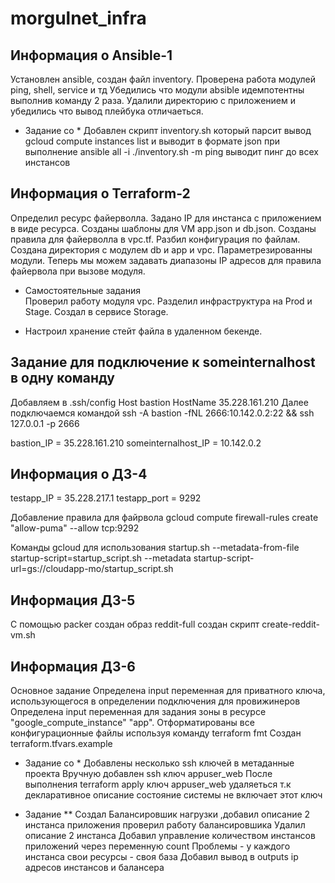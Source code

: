 # morgulnet_infra
## Информация о Ansible-1
 Установлен ansible, создан файл inventory.
 Проверена работа модулей ping, shell, service и тд
 Убедились что модули absible идемпотентны выполнив команду 2 раза.
 Удалили директорию с приложением и убедились что вывод плейбука отличаеться.
 
 * Задание со *
   Добавлен скрипт inventory.sh который парсит вывод gcloud compute instances list и выводит в формате json
   при выполнение ansible all -i ./inventory.sh -m ping выводит пинг до всех инстансов
    
## Информация о Terraform-2
 Определил ресурс файерволла.
 Задано IP для инстанса с приложением в виде ресурса.
 Созданы шаблоны для VM app.json и db.json.
 Созданы правила для файерволла в vpc.tf.
 Разбил конфигурация по файлам.
 Создана директория с модулем db и app и vpc.
 Параметрезированны модули.
 Теперь мы можем задавать диапазоны IP адресов
 для правила файервола при вызове модуля.
 
 * Самостоятельные задания  
  Проверил работу модуля vpc.
  Разделил инфраструктура на Prod и Stage.
  Создал в сервисе Storage.

 * Настроил хранение стейт файла в удаленном бекенде.  
  
## Задание для подключение к someinternalhost в одну команду

 Добавляем в .ssh/config
 Host bastion
 HostName 35.228.161.210
 Далее подключаемся командой
 ssh -A bastion -fNL 2666:10.142.0.2:22 && ssh 127.0.0.1 -p 2666

 bastion_IP = 35.228.161.210
 someinternalhost_IP = 10.142.0.2

## Информация о ДЗ-4

 testapp_IP = 35.228.217.1
 testapp_port = 9292

 Добавление правила для файрвола
 gcloud compute firewall-rules create "allow-puma" --allow tcp:9292

 Команды gcloud для использования startup.sh
 --metadata-from-file startup-script=startup_script.sh
 --metadata startup-script-url=gs://cloudapp-mo/startup_script.sh

## Информация ДЗ-5

 С помощью packer создан образ reddit-full
 создан скрипт create-reddit-vm.sh

## Информация ДЗ-6

 Основное задание
 Определена input переменная для приватного ключа, использующегося в определении подключения для провижинеров
 Определена input переменная для задания зоны в ресурсе "google_compute_instance" "app".
 Отформатированы все конфигурационные файлы используя команду terraform fmt
 Создан terraform.tfvars.example

* Задание со *
 Добавлены несколько ssh ключей в метаданные проекта
 Вручную добавлен ssh ключ appuser_web
 После выполнения terraform apply ключ appuser_web удаляеться
 т.к декларативное описание состояние системы не включает этот ключ  

* Задание **
 Создал Балансировшик нагрузки ,добавил описание 2 инстанса приложения
 проверил работу балансировшика
 Удалил описание 2 инстанса
 Добавил управление количеством инстансов приложений через переменную count
 Проблемы - у каждого инстанса свои ресурсы - своя база
 Добавил вывод в outputs ip адресов инстансов и балансера  
